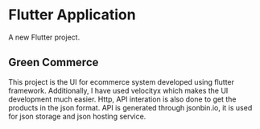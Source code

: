 # Flutter Application

A new Flutter project.

## Green Commerce

This project is the UI for ecommerce system developed using flutter framework.
Additionally, I have used velocityx which makes the UI development much easier.
Http, API interation is also done to get the products in the json format.
API is generated through jsonbin.io, it is used for json storage and json hosting service.
